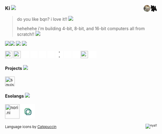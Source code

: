 ### Ki ![](https://nukocities.neocities.org/nuko/act/cat432.gif) [<img align="right" src="b-removebg-preview (1).png" width="22" height="22" title="matching cat w/labricecat!">](https://github.com/LabRicecat) [<img align="right" src="toro2.png" width="22px" height="22px" title="matching toro w/dvnlx!">](https://github.com/dvnlx)
> do you like bqn? i love it!! <img src="https://nukocities.neocities.org/nuko/act/cat89.gif">
>
> hehehehe i'm building 4-bit, 8-bit, and 16-bit computers all from scratch!! ![](https://nukocities.neocities.org/nuko/act/cat30.gif)

![](https://nukocities.neocities.org/nuko/sets/cat158.gif)![](https://nukocities.neocities.org/nuko/sets/cat159.gif) <img src="https://kakoune.org/img/kakoune_logo_full.png" height=20>
![](https://nukocities.neocities.org/nuko/sets/cat326.gif)

[<img src="https://raw.githubusercontent.com/catppuccin/vscode-icons/main/icons/lisp.svg" width="24px" height="24px">](https://www.scheme.org/)
[<img src="https://raw.githubusercontent.com/catppuccin/vscode-icons/main/icons/racket.svg" width="24px" height="24px">](https://racket-lang.org/)
[<img src="https://raw.githubusercontent.com/catppuccin/vscode-icons/main/icons/clojure.svg" width="24px" height="24px">](https://clojure.org/)
[<img src="https://raw.githubusercontent.com/catppuccin/vscode-icons/main/icons/haskell.svg" width="24px" height="24px">](https://www.haskell.org/)
[<img src="https://raw.githubusercontent.com/catppuccin/vscode-icons/main/icons/rust.svg" width="24px" height="24px">](https://www.rust-lang.org/)
[<img src="https://raw.githubusercontent.com/catppuccin/vscode-icons/main/icons/lua.svg" width="24px" height="24px">](https://www.lua.org/)
[<img src="https://raw.githubusercontent.com/catppuccin/vscode-icons/main/icons/python.svg" width="24px" height="24px">](https://www.python.org/)
[<img src="https://raw.githubusercontent.com/catppuccin/vscode-icons/main/icons/typescript.svg" width="24px" height="24px">](https://www.typescriptlang.org/)
[<img src="https://raw.githubusercontent.com/catppuccin/vscode-icons/main/icons/go.svg" width="24px" height="24px">](https://go.dev/)
[<img src="https://raw.githubusercontent.com/catppuccin/vscode-icons/main/icons/kotlin.svg" width="24px" height="24px">](https://www.kotlinlang.org/)
[<img src="https://raw.githubusercontent.com/catppuccin/vscode-icons/main/icons/cpp.svg" width="24px" height="24px">](https://en.wikipedia.org/wiki/C%2B%2B)

#### Projects ![](https://nukocities.neocities.org/nuko/act/cat163.gif)

[<img title="squish" src="https://github.com/mkukiro/squish/blob/main/.meow/sqsh.svg" width="32" height="32">](https://github.com/mkukiro/squish)

#### Esolangs ![](https://nukocities.neocities.org/nuko/act/cat491.gif)
[<img title="nori.ni" src="https://github.com/mkukiro/nori.ni/blob/main/.meow/nori.fi.svg" width="48" height="48">](https://github.com/mkukiro/nori.ni)
[<img title="nori.io" src="noriioicon.svg" width="48px" height="48px">](https://github.com/mkukiro/nori.io)

<sup>Language icons by [Catppuccin](https://github.com/catppuccin/vscode-icons)<sup/>
[<img title="nya!!" align="right" src="https://images-wixmp-ed30a86b8c4ca887773594c2.wixmp.com/f/8d4c4798-abad-43ed-90ff-ea5105a844a1/d9apmq7-d2954add-75ff-4d5f-abc2-c538eb58f48a.gif?token=eyJ0eXAiOiJKV1QiLCJhbGciOiJIUzI1NiJ9.eyJzdWIiOiJ1cm46YXBwOjdlMGQxODg5ODIyNjQzNzNhNWYwZDQxNWVhMGQyNmUwIiwiaXNzIjoidXJuOmFwcDo3ZTBkMTg4OTgyMjY0MzczYTVmMGQ0MTVlYTBkMjZlMCIsIm9iaiI6W1t7InBhdGgiOiJcL2ZcLzhkNGM0Nzk4LWFiYWQtNDNlZC05MGZmLWVhNTEwNWE4NDRhMVwvZDlhcG1xNy1kMjk1NGFkZC03NWZmLTRkNWYtYWJjMi1jNTM4ZWI1OGY0OGEuZ2lmIn1dXSwiYXVkIjpbInVybjpzZXJ2aWNlOmZpbGUuZG93bmxvYWQiXX0.VtRSLokuYEx63gKG3coHYT5J26c1SpI0PL0he4QWGkE">](https://www.deviantart.com/rnorals/gallery)
